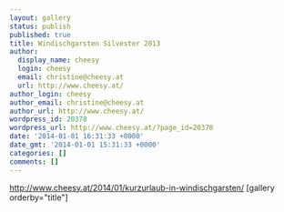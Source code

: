 ```yaml
---
layout: gallery
status: publish
published: true
title: Windischgarsten Silvester 2013
author:
  display_name: cheesy
  login: cheesy
  email: christine@cheesy.at
  url: http://www.cheesy.at/
author_login: cheesy
author_email: christine@cheesy.at
author_url: http://www.cheesy.at/
wordpress_id: 20378
wordpress_url: http://www.cheesy.at/?page_id=20378
date: '2014-01-01 16:31:33 +0000'
date_gmt: '2014-01-01 15:31:33 +0000'
categories: []
comments: []
---
```

http://www.cheesy.at/2014/01/kurzurlaub-in-windischgarsten/
[gallery orderby="title"]
